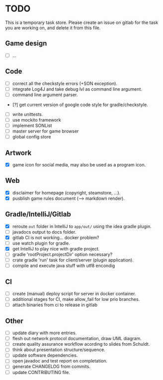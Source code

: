 # TODO
This is a temporary task store. Please create an issue on gitlab for the task you are working on, and delete it from this file.

## Game design
* [ ] ...

## Code
* [ ] correct all the checkstyle errors (+SON exception).
* [ ] integrate Log4J and take debug lvl as command line argument.
* [ ] command line argument parser.
* [?] get current version of google code style for gradle/checkstyle.
* [ ] write unittests.
* [ ] use mockito framework
* [ ] implement SONList
* [ ] master server for game browser
* [ ] global config store 

## Artwork
* [X] game icon for social media, may also be used as a program icon.

## Web
* [X] disclaimer for homepage (copyright, steamstore, ...).
* [X] pusblish game rules document (--> markdown render).

## Gradle/IntelliJ/Gitlab
* [X] reroute ``out`` folder in IntelliJ to ``app/out/`` using the idea gradle plugin.
* [ ] javadocs output to docs folder.
* [X] gitlab CI is not working... docker problem?
* [ ] use watch plugin for gradle.
* [X] get IntelliJ to play nice with gradle project.
* [ ] gradle 'rootProject.projectDir' option necessary?
* [ ] crate gradle 'run' task for client/server (plugin application).
* [ ] compile and execute java stuff with utf8 encondig

## CI
* [ ] create (manual) deploy script for server in docker container.
* [ ] additional stages for CI, make allow_fail for low prio branches.
* [ ] attach binaries from ci to release in gitlab

## Other
* [ ] update diary with more entries.
* [ ] flesh out network protocol documentation, draw UML diagram.
* [ ] create quality assurance workflow acording to slides from Schuldt.
* [ ] think about presentation structure/sequence.
* [ ] update software dependencies.
* [ ] open javadoc and test report on completation.
* [ ] generate CHANGELOG from commits.
* [ ] update CONTRIBUTING file.
